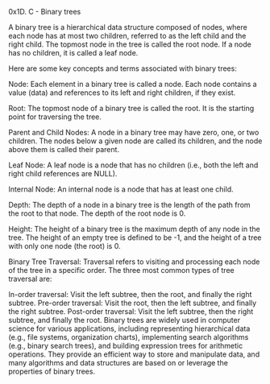 0x1D. C - Binary trees

A binary tree is a hierarchical data structure composed of nodes, where each node has at most two children, referred to as the left child and the right child. The topmost node in the tree is called the root node. If a node has no children, it is called a leaf node.

Here are some key concepts and terms associated with binary trees:

Node: Each element in a binary tree is called a node. Each node contains a value (data) and references to its left and right children, if they exist.

Root: The topmost node of a binary tree is called the root. It is the starting point for traversing the tree.

Parent and Child Nodes: A node in a binary tree may have zero, one, or two children. The nodes below a given node are called its children, and the node above them is called their parent.

Leaf Node: A leaf node is a node that has no children (i.e., both the left and right child references are NULL).

Internal Node: An internal node is a node that has at least one child.

Depth: The depth of a node in a binary tree is the length of the path from the root to that node. The depth of the root node is 0.

Height: The height of a binary tree is the maximum depth of any node in the tree. The height of an empty tree is defined to be -1, and the height of a tree with only one node (the root) is 0.

Binary Tree Traversal: Traversal refers to visiting and processing each node of the tree in a specific order. The three most common types of tree traversal are:

In-order traversal: Visit the left subtree, then the root, and finally the right subtree.
Pre-order traversal: Visit the root, then the left subtree, and finally the right subtree.
Post-order traversal: Visit the left subtree, then the right subtree, and finally the root.
Binary trees are widely used in computer science for various applications, including representing hierarchical data (e.g., file systems, organization charts), implementing search algorithms (e.g., binary search trees), and building expression trees for arithmetic operations. They provide an efficient way to store and manipulate data, and many algorithms and data structures are based on or leverage the properties of binary trees.





